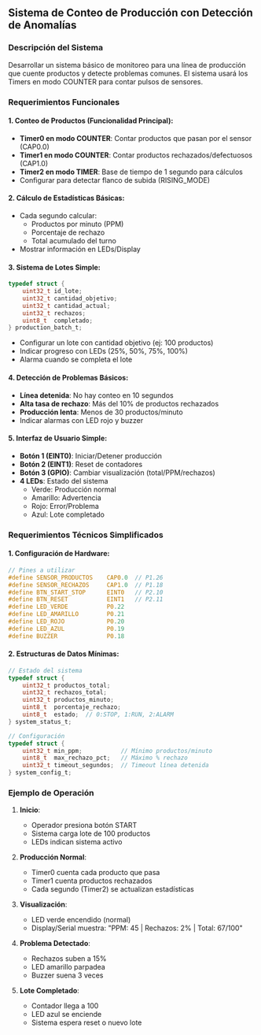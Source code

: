 ## Sistema de Conteo de Producción con Detección de Anomalías

### Descripción del Sistema

Desarrollar un sistema básico de monitoreo para una línea de producción que cuente productos y detecte problemas comunes. El sistema usará los Timers en modo COUNTER para contar pulsos de sensores.

### Requerimientos Funcionales  

#### 1. **Conteo de Productos** (Funcionalidad Principal):
   - **Timer0 en modo COUNTER**: Contar productos que pasan por el sensor (CAP0.0)
   - **Timer1 en modo COUNTER**: Contar productos rechazados/defectuosos (CAP1.0)
   - **Timer2 en modo TIMER**: Base de tiempo de 1 segundo para cálculos
   - Configurar para detectar flanco de subida (RISING_MODE)

#### 2. **Cálculo de Estadísticas Básicas**:
   - Cada segundo calcular:
     * Productos por minuto (PPM)
     * Porcentaje de rechazo
     * Total acumulado del turno
   - Mostrar información en LEDs/Display

#### 3. **Sistema de Lotes Simple**:
   ```c
   typedef struct {
       uint32_t id_lote;
       uint32_t cantidad_objetivo;
       uint32_t cantidad_actual;
       uint32_t rechazos;
       uint8_t  completado;
   } production_batch_t;
   ```
   - Configurar un lote con cantidad objetivo (ej: 100 productos)
   - Indicar progreso con LEDs (25%, 50%, 75%, 100%)
   - Alarma cuando se completa el lote

#### 4. **Detección de Problemas Básicos**:
   - **Línea detenida**: No hay conteo en 10 segundos
   - **Alta tasa de rechazo**: Más del 10% de productos rechazados
   - **Producción lenta**: Menos de 30 productos/minuto
   - Indicar alarmas con LED rojo y buzzer

#### 5. **Interfaz de Usuario Simple**:
   - **Botón 1 (EINT0)**: Iniciar/Detener producción
   - **Botón 2 (EINT1)**: Reset de contadores
   - **Botón 3 (GPIO)**: Cambiar visualización (total/PPM/rechazos)
   - **4 LEDs**: Estado del sistema
     * Verde: Producción normal
     * Amarillo: Advertencia
     * Rojo: Error/Problema
     * Azul: Lote completado

### Requerimientos Técnicos Simplificados

#### 1. **Configuración de Hardware**:
```c
// Pines a utilizar
#define SENSOR_PRODUCTOS    CAP0.0  // P1.26
#define SENSOR_RECHAZOS     CAP1.0  // P1.18
#define BTN_START_STOP      EINT0   // P2.10
#define BTN_RESET           EINT1   // P2.11
#define LED_VERDE           P0.22
#define LED_AMARILLO        P0.21
#define LED_ROJO            P0.20
#define LED_AZUL            P0.19
#define BUZZER              P0.18
```

#### 2. **Estructuras de Datos Mínimas**:
```c
// Estado del sistema
typedef struct {
    uint32_t productos_total;
    uint32_t rechazos_total;
    uint32_t productos_minuto;
    uint8_t  porcentaje_rechazo;
    uint8_t  estado;  // 0:STOP, 1:RUN, 2:ALARM
} system_status_t;

// Configuración
typedef struct {
    uint32_t min_ppm;           // Mínimo productos/minuto
    uint8_t  max_rechazo_pct;   // Máximo % rechazo
    uint32_t timeout_segundos;  // Timeout línea detenida
} system_config_t;
```
 
### Ejemplo de Operación

1. **Inicio**:
   - Operador presiona botón START
   - Sistema carga lote de 100 productos
   - LEDs indican sistema activo

2. **Producción Normal**:
   - Timer0 cuenta cada producto que pasa
   - Timer1 cuenta productos rechazados
   - Cada segundo (Timer2) se actualizan estadísticas

3. **Visualización**:
   - LED verde encendido (normal)
   - Display/Serial muestra: "PPM: 45 | Rechazos: 2% | Total: 67/100"

4. **Problema Detectado**:
   - Rechazos suben a 15%
   - LED amarillo parpadea
   - Buzzer suena 3 veces

5. **Lote Completado**:
   - Contador llega a 100
   - LED azul se enciende
   - Sistema espera reset o nuevo lote
 